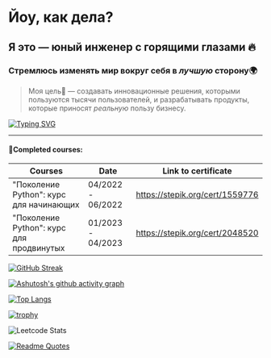 # Йоу, как дела?

## Я это — юный инженер с горящими глазами 🔥

### Стремлюсь изменять мир вокруг себя в *лучшую* сторону🌍

> Моя цель🎯 — создавать инновационные решения, которыми пользуются тысячи пользователей, и разрабатывать продукты,
> которые приносят *реальную* пользу бизнесу.

[![Typing SVG](https://readme-typing-svg.demolab.com?font=Pacifico&pause=10000&color=FE59C2&center=true&vCenter=true&width=1000&lines=%D0%A3+%D0%BC%D0%B5%D0%BD%D1%8F+%D0%BE%D0%B1%D1%8F%D0%B7%D0%B0%D1%82%D0%B5%D0%BB%D1%8C%D0%BD%D0%BE+%D0%B2%D1%81%D1%91+%D0%BF%D0%BE%D0%BB%D1%83%D1%87%D0%B8%D1%82%D1%81%D1%8F%E2%9C%A8)](https://git.io/typing-svg)



---

#### 📑Completed courses:

| Courses                                  | Date              | Link to certificate             |
|------------------------------------------|-------------------|---------------------------------|
| "Поколение Python": курс для начинающих  | 04/2022 - 06/2022 | https://stepik.org/cert/1559776 |
| "Поколение Python": курс для продвинутых | 01/2023 - 04/2023 | https://stepik.org/cert/2048520 |

[![GitHub Streak](https://streak-stats.demolab.com?user=Raisin228&theme=dark&border_radius=3.5&date_format=j%20M%5B%20Y%5D&exclude_days=Sun%2CSat)](https://git.io/streak-stats)

[![Ashutosh's github activity graph](https://github-readme-activity-graph.vercel.app/graph?username=Raisin228&theme=github-compact)](https://github.com/ashutosh00710/github-readme-activity-graph)

[![Top Langs](https://github-readme-stats.vercel.app/api/top-langs/?username=Raisin228&layout=compact&card_width=700)](https://github.com/anuraghazra/github-readme-stats)

[![trophy](https://github-profile-trophy.vercel.app/?username=Raisin228&theme=onedark)](https://github.com/ryo-ma/github-profile-trophy)

![Leetcode Stats](https://leetcard.jacoblin.cool/bogdanatrosenko?theme=unicorn)

[![Readme Quotes](https://quotes-github-readme.vercel.app/api?type=horizontal&theme=tokyonight&border=true&quote=There%20are%20no%20unrealistic%20goals%20—%20there%20are%20only%20unrealistic%20deadlines.&author=My%20Father)](https://github.com/piyushsuthar/github-readme-quotes)

